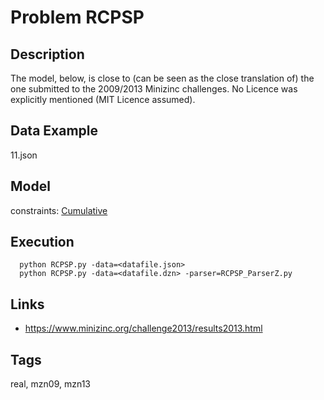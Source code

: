# Problem RCPSP
## Description
The model, below, is close to (can be seen as the close translation of) the one submitted to the 2009/2013 Minizinc challenges.
No Licence was explicitly mentioned (MIT Licence assumed).

## Data Example
  11.json

## Model
  constraints: [Cumulative](http://pycsp.org/documentation/constraints/Cumulative)

## Execution
```
  python RCPSP.py -data=<datafile.json>
  python RCPSP.py -data=<datafile.dzn> -parser=RCPSP_ParserZ.py
```

## Links
  - https://www.minizinc.org/challenge2013/results2013.html

## Tags
  real, mzn09, mzn13
